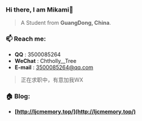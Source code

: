 

### Hi there, I am Mikami👋

> A Student from **GuangDong, China**.

### 📫 Reach me:

- **QQ** : 3500085264
- **WeChat** : Chtholly__Tree
- **E-mail** : 3500085264@qq.com

> 正在求职中，有意加我WX

### 🏠 Blog:

- **[http://ljcmemory.top/](http://ljcmemory.top/)**
